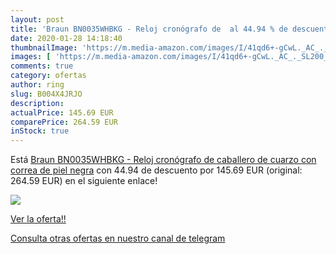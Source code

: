```yaml
---
layout: post
title: 'Braun BN0035WHBKG - Reloj cronógrafo de  al 44.94 % de descuento'
date: 2020-01-28 14:18:40
thumbnailImage: 'https://m.media-amazon.com/images/I/41qd6+-gCwL._AC_._SL200_.jpg'
images: [ 'https://m.media-amazon.com/images/I/41qd6+-gCwL._AC_._SL200_.jpg' ]
comments: true
category: ofertas
author: ring
slug: B004X4JRJO
description:
actualPrice: 145.69 EUR
comparePrice: 264.59 EUR
inStock: true
---
```


Está [Braun BN0035WHBKG - Reloj cronógrafo de caballero de cuarzo con correa de piel negra](https://www.amazon.com/dp/B004X4JRJO/?tag=redken08-20) con 44.94 de descuento por 145.69 EUR (original: 264.59 EUR) en el siguiente enlace!

[![](https://m.media-amazon.com/images/I/41qd6+-gCwL._AC_._SL200_.jpg)](https://www.amazon.com/dp/B004X4JRJO/?tag=redken08-20)

[Ver la oferta!!](https://www.amazon.com/dp/B004X4JRJO/?tag=redken08-20)

[Consulta otras ofertas en nuestro canal de telegram](https://t.me/s/ofertas25)
